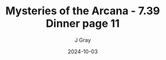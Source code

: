 ---
title: 'Mysteries of the Arcana - 7.39 Dinner page 11'
alt: 'Mysteries of the Arcana'
date: '2024-10-03'
author: 'J Gray'
artist: 'Keira'
---